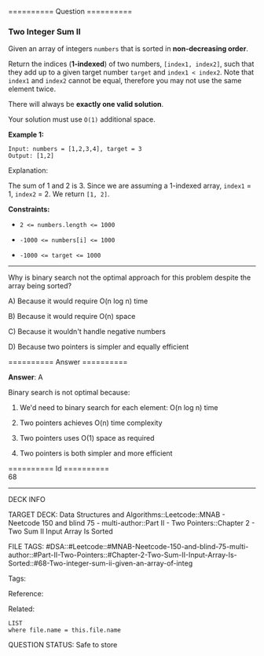 ========== Question ==========  

### Two Integer Sum II

Given an array of integers `numbers` that is sorted in **non-decreasing order**.

Return the indices (**1-indexed**) of two numbers, `[index1, index2]`, such that they add up to a given target number `target` and `index1 < index2`. Note that `index1` and `index2` cannot be equal, therefore you may not use the same element twice.

There will always be **exactly one valid solution**.

Your solution must use `O(1)` additional space.

**Example 1:**

```
Input: numbers = [1,2,3,4], target = 3
Output: [1,2]
```

Explanation:

The sum of 1 and 2 is 3. Since we are assuming a 1-indexed array, `index1` = 1, `index2` = 2. We return `[1, 2]`.

**Constraints:**

-   `2 <= numbers.length <= 1000`

-   `-1000 <= numbers[i] <= 1000`

-   `-1000 <= target <= 1000`

---

Why is binary search not the optimal approach for this problem despite the array being sorted?

A) Because it would require O(n log n) time

B) Because it would require O(n) space

C) Because it wouldn't handle negative numbers

D) Because two pointers is simpler and equally efficient  

========== Answer ==========  

**Answer**: A

Binary search is not optimal because:

1. We'd need to binary search for each element: O(n log n) time

2. Two pointers achieves O(n) time complexity

3. Two pointers uses O(1) space as required

4. Two pointers is both simpler and more efficient

========== Id ==========  
68

---

DECK INFO

TARGET DECK: Data Structures and Algorithms::Leetcode::MNAB - Neetcode 150 and blind 75 - multi-author::Part II - Two Pointers::Chapter 2 - Two Sum II Input Array Is Sorted

FILE TAGS: #DSA::#Leetcode::#MNAB-Neetcode-150-and-blind-75-multi-author::#Part-II-Two-Pointers::#Chapter-2-Two-Sum-II-Input-Array-Is-Sorted::#68-Two-integer-sum-ii-given-an-array-of-integ

Tags:

Reference:

Related:

```dataview
LIST
where file.name = this.file.name
```

QUESTION STATUS: Safe to store
